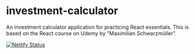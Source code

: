 # investment-calculator
An investment calculator application for practicing React essentials. This is based on the React course on Udemy by "Maximilian Schwarzmüller".

[![Netlify Status](https://api.netlify.com/api/v1/badges/72422326-63e9-414a-8c15-120663452273/deploy-status)](https://app.netlify.com/sites/investment-calculator-dsj1998/deploys)

